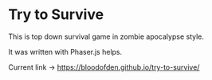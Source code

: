 # Try to Survive

This is top down survival game in zombie apocalypse style.

It was written with Phaser.js helps.

Current link -> https://bloodofden.github.io/try-to-survive/
